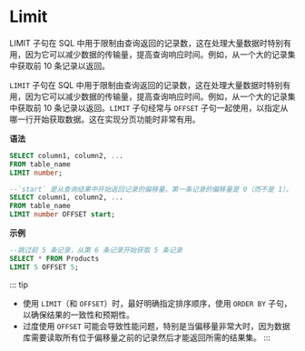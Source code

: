 # Limit

LIMIT 子句在 SQL 中用于限制由查询返回的记录数，这在处理大量数据时特别有用，因为它可以减少数据的传输量，提高查询响应时间。例如，从一个大的记录集中获取前 10 条记录以返回。

`LIMIT` 子句在 SQL 中用于限制由查询返回的记录数，这在处理大量数据时特别有用，因为它可以减少数据的传输量，提高查询响应时间。例如，从一个大的记录集中获取前 10 条记录以返回。`LIMIT` 子句经常与 `OFFSET` 子句一起使用，以指定从哪一行开始获取数据。这在实现分页功能时非常有用。

**语法**
```sql
SELECT column1, column2, ...
FROM table_name
LIMIT number;

--`start` 是从查询结果中开始返回记录的偏移量。第一条记录的偏移量是 0（而不是 1）。
SELECT column1, column2, ...
FROM table_name
LIMIT number OFFSET start;
```

**示例**

```sql
--跳过前 5 条记录，从第 6 条记录开始获取 5 条记录
SELECT * FROM Products
LIMIT 5 OFFSET 5;
```

::: tip
- 使用 `LIMIT`（和 `OFFSET`）时，最好明确指定排序顺序，使用 `ORDER BY` 子句，以确保结果的一致性和预期性。
- 过度使用 `OFFSET` 可能会导致性能问题，特别是当偏移量非常大时，因为数据库需要读取所有位于偏移量之前的记录然后才能返回所需的结果集。
:::